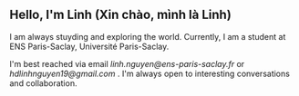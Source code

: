 ## Hello, I'm Linh (Xin chào, mình là Linh)

I am always stuyding and exploring the world. Currently, I am a student at ENS Paris-Saclay, Université Paris-Saclay.

I'm best reached via email _linh.nguyen@ens-paris-saclay.fr_ or _hdlinhnguyen19@gmail.com_ . I'm always open to interesting conversations and collaboration.


